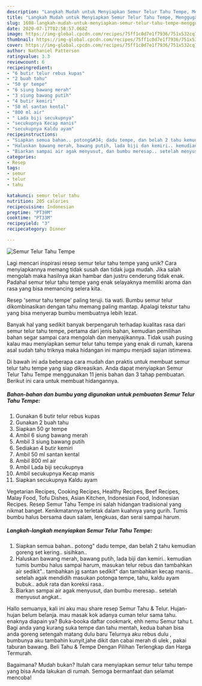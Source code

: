 ```yaml
---
description: "Langkah Mudah untuk Menyiapkan Semur Telur Tahu Tempe, Menggugah Selera"
title: "Langkah Mudah untuk Menyiapkan Semur Telur Tahu Tempe, Menggugah Selera"
slug: 1698-langkah-mudah-untuk-menyiapkan-semur-telur-tahu-tempe-menggugah-selera
date: 2020-07-17T02:58:57.068Z
image: https://img-global.cpcdn.com/recipes/75ff1c0d7e1f7936/751x532cq70/semur-telur-tahu-tempe-foto-resep-utama.jpg
thumbnail: https://img-global.cpcdn.com/recipes/75ff1c0d7e1f7936/751x532cq70/semur-telur-tahu-tempe-foto-resep-utama.jpg
cover: https://img-global.cpcdn.com/recipes/75ff1c0d7e1f7936/751x532cq70/semur-telur-tahu-tempe-foto-resep-utama.jpg
author: Nathaniel Patterson
ratingvalue: 3.3
reviewcount: 6
recipeingredient:
- "6 butir telur rebus kupas"
- "2 buah tahu"
- "50 gr tempe"
- "6 siung bawang merah"
- "3 siung bawang putih"
- "4 butir kemiri"
- "50 ml santan kental"
- "800 ml air"
- " Lada biji secukupnya"
- "secukupnya Kecap manis"
- "secukupnya Kaldu ayam"
recipeinstructions:
- "Siapkan semua bahan.. potong&#34; dadu tempe, dan belah 2 tahu kemudian goreng set kering.. sisihkan.."
- "Haluskan bawang merah, bawang putih, lada biji dan kemiri.. kemudian tumis bumbu halus sampai harum, masukan telur rebus dan tambahkan air sedikit&#34;.. tambahkan jg santan sedikit&#34; dan tambahkan kecap manis.. setelah agak mendidih masukan potonga tempe, tahu, kaldu ayam bubuk.. aduk rata dan koreksi rasa.."
- "Biarkan sampai air agak menyusut, dan bumbu meresap.. setelah menyusut angkat.."
categories:
- Resep
tags:
- semur
- telur
- tahu

katakunci: semur telur tahu 
nutrition: 205 calories
recipecuisine: Indonesian
preptime: "PT39M"
cooktime: "PT33M"
recipeyield: "3"
recipecategory: Dinner

---
```



![Semur Telur Tahu Tempe](https://img-global.cpcdn.com/recipes/75ff1c0d7e1f7936/751x532cq70/semur-telur-tahu-tempe-foto-resep-utama.jpg)

Lagi mencari inspirasi resep semur telur tahu tempe yang unik? Cara menyiapkannya memang tidak susah dan tidak juga mudah. Jika salah mengolah maka hasilnya akan hambar dan justru cenderung tidak enak. Padahal semur telur tahu tempe yang enak selayaknya memiliki aroma dan rasa yang bisa memancing selera kita.

Resep &#39;semur tahu tempe&#39; paling teruji. tia wati. Bumbu semur telur dikombinasikan dengan tahu memang paling mantap. Apalagi tekstur tahu yang bisa menyerap bumbu membuatnya lebih lezat.

Banyak hal yang sedikit banyak berpengaruh terhadap kualitas rasa dari semur telur tahu tempe, pertama dari jenis bahan, kemudian pemilihan bahan segar sampai cara mengolah dan menyajikannya. Tidak usah pusing kalau mau menyiapkan semur telur tahu tempe yang enak di rumah, karena asal sudah tahu triknya maka hidangan ini mampu menjadi sajian istimewa.


Di bawah ini ada beberapa cara mudah dan praktis untuk membuat semur telur tahu tempe yang siap dikreasikan. Anda dapat menyiapkan Semur Telur Tahu Tempe menggunakan 11 jenis bahan dan 3 tahap pembuatan. Berikut ini cara untuk membuat hidangannya.

<!--inarticleads1-->

##### Bahan-bahan dan bumbu yang digunakan untuk pembuatan Semur Telur Tahu Tempe:

1. Gunakan 6 butir telur rebus kupas
1. Gunakan 2 buah tahu
1. Siapkan 50 gr tempe
1. Ambil 6 siung bawang merah
1. Ambil 3 siung bawang putih
1. Sediakan 4 butir kemiri
1. Ambil 50 ml santan kental
1. Ambil 800 ml air
1. Ambil  Lada biji secukupnya
1. Ambil secukupnya Kecap manis
1. Siapkan secukupnya Kaldu ayam


Vegetarian Recipes, Cooking Recipes, Healthy Recipes, Beef Recipes, Malay Food, Tofu Dishes, Asian Kitchen, Indonesian Food, Indonesian Recipes. Resep Semur Tahu Tempe ini salah hidangan tradisional yang nikmat banget. Kenikmatannya terletak dalam kuahnya yang gurih. Tumis bumbu halus bersama daun salam, lengkuas, dan serai sampai harum. 

<!--inarticleads2-->

##### Langkah-langkah menyiapkan Semur Telur Tahu Tempe:

1. Siapkan semua bahan.. potong&#34; dadu tempe, dan belah 2 tahu kemudian goreng set kering.. sisihkan..
1. Haluskan bawang merah, bawang putih, lada biji dan kemiri.. kemudian tumis bumbu halus sampai harum, masukan telur rebus dan tambahkan air sedikit&#34;.. tambahkan jg santan sedikit&#34; dan tambahkan kecap manis.. setelah agak mendidih masukan potonga tempe, tahu, kaldu ayam bubuk.. aduk rata dan koreksi rasa..
1. Biarkan sampai air agak menyusut, dan bumbu meresap.. setelah menyusut angkat..


Hallo semuanya, kali ini aku mau share resep Semur Tahu &amp; Telur. Hujan-hujan belum belanja. mau masak kok adanya cuman telur sama tahu. enaknya diapain ya? Buka-booka daftar cookmark, ehh nemu Semur tahu t. Bagi anda yang kurang suka tempe dan tahu mentah, kedua bahan bisa anda goreng setengah matang dulu baru Telurnya aku rebus dulu , bumbunya aku tambahin kunyit,jahe dikit dan cabai merah di ulek , pakai taburan bawang. Beli Tahu &amp; Tempe Dengan Pilihan Terlengkap dan Harga Termurah. 

Bagaimana? Mudah bukan? Itulah cara menyiapkan semur telur tahu tempe yang bisa Anda lakukan di rumah. Semoga bermanfaat dan selamat mencoba!
